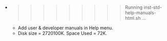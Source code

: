 * >>>>>>>>> Running inst-std-help-manuals-html.sh ...
  * Add user & developer manuals in Help menu.
  * Disk size = 2720100K. Space Used = 72K.
